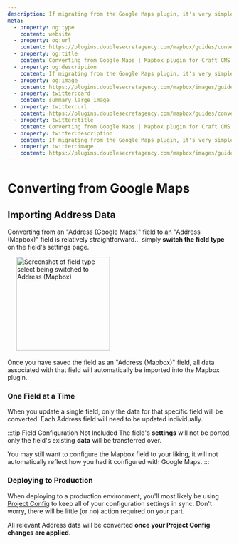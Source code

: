 ```yaml
---
description: If migrating from the Google Maps plugin, it's very simple to import all of your existing Address data into the Mapbox plugin.
meta:
  - property: og:type
    content: website
  - property: og:url
    content: https://plugins.doublesecretagency.com/mapbox/guides/converting-from-google-maps/
  - property: og:title
    content: Converting from Google Maps | Mapbox plugin for Craft CMS
  - property: og:description
    content: If migrating from the Google Maps plugin, it's very simple to import all of your existing Address data into the Mapbox plugin.
  - property: og:image
    content: https://plugins.doublesecretagency.com/mapbox/images/guides/switch-field-type.png
  - property: twitter:card
    content: summary_large_image
  - property: twitter:url
    content: https://plugins.doublesecretagency.com/mapbox/guides/converting-from-google-maps/
  - property: twitter:title
    content: Converting from Google Maps | Mapbox plugin for Craft CMS
  - property: twitter:description
    content: If migrating from the Google Maps plugin, it's very simple to import all of your existing Address data into the Mapbox plugin.
  - property: twitter:image
    content: https://plugins.doublesecretagency.com/mapbox/images/guides/switch-field-type.png
---
```


# Converting from Google Maps

## Importing Address Data

Converting from an "Address (Google Maps)" field to an "Address (Mapbox)" field is relatively straightforward... simply **switch the field type** on the field's settings page.

<img class="dropshadow" :src="$withBase('/images/guides/switch-field-type.png')" alt="Screenshot of field type select being switched to Address (Mapbox)" width="210" style="margin-left:20px; margin-bottom:4px;">

Once you have saved the field as an "Address (Mapbox)" field, all data associated with that field will automatically be imported into the Mapbox plugin.

### One Field at a Time

When you update a single field, only the data for that specific field will be converted. Each Address field will need to be updated individually.

:::tip Field Configuration Not Included
The field's **settings** will not be ported, only the field's existing **data** will be transferred over.

You may still want to configure the Mapbox field to your liking, it will not automatically reflect how you had it configured with Google Maps.
:::

### Deploying to Production

When deploying to a production environment, you'll most likely be using [Project Config](https://craftcms.com/docs/4.x/project-config.html) to keep all of your configuration settings in sync. Don't worry, there will be little (or no) action required on your part.

All relevant Address data will be converted **once your Project Config changes are applied**.
